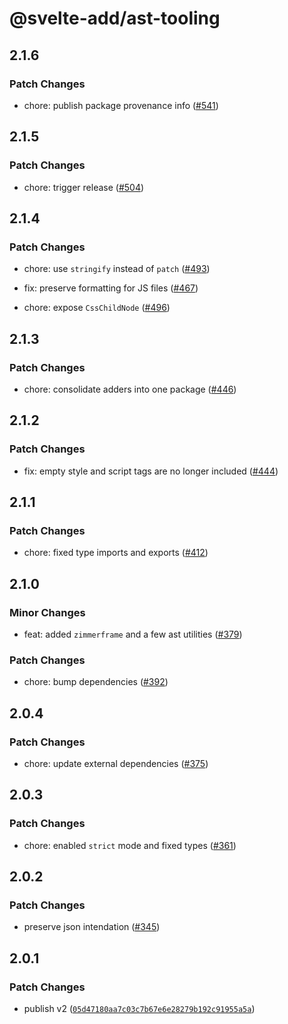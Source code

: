 # @svelte-add/ast-tooling

## 2.1.6

### Patch Changes

- chore: publish package provenance info ([#541](https://github.com/svelte-add/svelte-add/pull/541))

## 2.1.5

### Patch Changes

- chore: trigger release ([#504](https://github.com/svelte-add/svelte-add/pull/504))

## 2.1.4

### Patch Changes

- chore: use `stringify` instead of `patch` ([#493](https://github.com/svelte-add/svelte-add/pull/493))

- fix: preserve formatting for JS files ([#467](https://github.com/svelte-add/svelte-add/pull/467))

- chore: expose `CssChildNode` ([#496](https://github.com/svelte-add/svelte-add/pull/496))

## 2.1.3

### Patch Changes

- chore: consolidate adders into one package ([#446](https://github.com/svelte-add/svelte-add/pull/446))

## 2.1.2

### Patch Changes

- fix: empty style and script tags are no longer included ([#444](https://github.com/svelte-add/svelte-add/pull/444))

## 2.1.1

### Patch Changes

- chore: fixed type imports and exports ([#412](https://github.com/svelte-add/svelte-add/pull/412))

## 2.1.0

### Minor Changes

- feat: added `zimmerframe` and a few ast utilities ([#379](https://github.com/svelte-add/svelte-add/pull/379))

### Patch Changes

- chore: bump dependencies ([#392](https://github.com/svelte-add/svelte-add/pull/392))

## 2.0.4

### Patch Changes

- chore: update external dependencies ([#375](https://github.com/svelte-add/svelte-add/pull/375))

## 2.0.3

### Patch Changes

- chore: enabled `strict` mode and fixed types ([#361](https://github.com/svelte-add/svelte-add/pull/361))

## 2.0.2

### Patch Changes

- preserve json intendation ([#345](https://github.com/svelte-add/svelte-add/pull/345))

## 2.0.1

### Patch Changes

- publish v2 ([`05d47180aa7c03c7b67e6e28279b192c91955a5a`](https://github.com/svelte-add/svelte-add/commit/05d47180aa7c03c7b67e6e28279b192c91955a5a))
